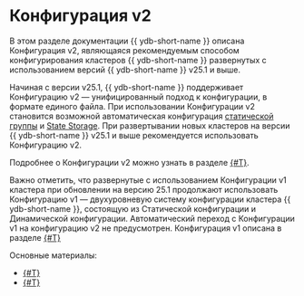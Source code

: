 # Конфигурация v2

В этом разделе документации {{ ydb-short-name }} описана Конфигурация v2, являющаяся рекомендуемым способом конфигурирования кластеров {{ ydb-short-name }} развернутых с использованием версий {{ ydb-short-name }} v25.1 и выше.

Начиная с версии v25.1, {{ ydb-short-name }} поддерживает Конфигурацию v2 — унифицированный подход к конфигурации, в формате единого файла. При использовании Конфигурации v2 становится возможной автоматическая конфигурация [статической группы](../../../concepts/glossary.md#static-group) и [State Storage](../../../concepts/glossary.md#state-storage). При развертывании новых кластеров на версии {{ ydb-short-name }} v25.1 и выше рекомендуется использовать Конфигурацию v2.

Подробнее о Конфигурации v2 можно узнать в разделе [{#T}](config-overview.md).

Важно отметить, что развернутые с использованием Конфигурации v1 кластера при обновлении на версию 25.1 продолжают использовать Конфигурацию v1 — двухуровневую систему конфигурации кластера {{ ydb-short-name }}, состоящую из Статической конфигурации и Динамической конфигурации. Автоматический переход с Конфигурации v1 на конфигурацию v2 не предусмотрен. Конфигурация v1 описана в разделе [{#T}](../configuration-v1/index.md)

Основные материалы:

- [{#T}](config-overview.md)
- [{#T}](update-config.md)
